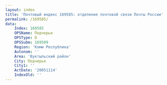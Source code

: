 ```yaml
---
layout: index
title: 'Почтовый индекс 169585: отделение почтовой связи Почты России'
permalink: /169585/
data:
    Index: 169585
    OPSName: Подчерье
    OPSType: О
    OPSSubm: 169509
    Region: 'Коми Республика'
    Autonom: ''
    Area: 'Вуктыльский район'
    City: Подчерье
    City1: ''
    ActDate: '20051114'
    IndexOld: ''
---
```

